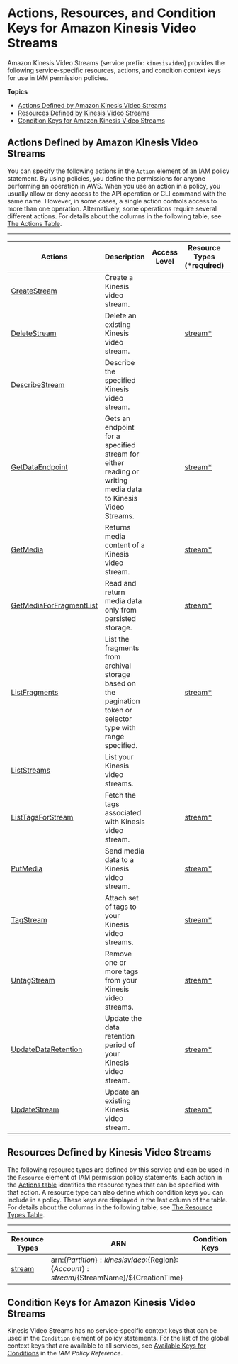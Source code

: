 # Actions, Resources, and Condition Keys for Amazon Kinesis Video Streams<a name="list_amazonkinesisvideostreams"></a>

Amazon Kinesis Video Streams \(service prefix: `kinesisvideo`\) provides the following service\-specific resources, actions, and condition context keys for use in IAM permission policies\.

**Topics**
+ [Actions Defined by Amazon Kinesis Video Streams](#amazonkinesisvideostreams-actions-as-permissions)
+ [Resources Defined by Kinesis Video Streams](#amazonkinesisvideostreams-resources-for-iam-policies)
+ [Condition Keys for Amazon Kinesis Video Streams](#amazonkinesisvideostreams-policy-keys)

## Actions Defined by Amazon Kinesis Video Streams<a name="amazonkinesisvideostreams-actions-as-permissions"></a>

You can specify the following actions in the `Action` element of an IAM policy statement\. By using policies, you define the permissions for anyone performing an operation in AWS\. When you use an action in a policy, you usually allow or deny access to the API operation or CLI command with the same name\. However, in some cases, a single action controls access to more than one operation\. Alternatively, some operations require several different actions\. For details about the columns in the following table, see [The Actions Table](reference_policies_actions-resources-contextkeys.md#actions_table)\.


****  

| Actions | Description | Access Level | Resource Types \(\*required\) | Condition Keys | Dependent Actions | 
| --- | --- | --- | --- | --- | --- | 
| [CreateStream](url-actions-replace-meAPI_CreateStream.html) | Create a Kinesis video stream\. |   |  |  |  | 
| [DeleteStream](url-actions-replace-meAPI_DeleteStream.html) | Delete an existing Kinesis video stream\. |   | [stream\*](#amazonkinesisvideostreams-stream)  |  |  | 
| [DescribeStream](url-actions-replace-meAPI_DescribeStream.html) | Describe the specified Kinesis video stream\. |   |  |  |  | 
| [GetDataEndpoint](url-actions-replace-meAPI_GetDataEndpoint.html) | Gets an endpoint for a specified stream for either reading or writing media data to Kinesis Video Streams\. |   | [stream\*](#amazonkinesisvideostreams-stream)  |  |  | 
| [GetMedia](url-actions-replace-meAPI_GetMedia.html) | Returns media content of a Kinesis video stream\. |   | [stream\*](#amazonkinesisvideostreams-stream)  |  |  | 
| [GetMediaForFragmentList](url-actions-replace-meAPI_GetMediaForFragmentList.html) | Read and return media data only from persisted storage\. |   | [stream\*](#amazonkinesisvideostreams-stream)  |  |  | 
| [ListFragments](url-actions-replace-meAPI_ListFragments.html) | List the fragments from archival storage based on the pagination token or selector type with range specified\. |   | [stream\*](#amazonkinesisvideostreams-stream)  |  |  | 
| [ListStreams](url-actions-replace-meAPI_ListStreams.html) | List your Kinesis video streams\. |   |  |  |  | 
| [ListTagsForStream](url-actions-replace-meAPI_ListTagsForStream.html) | Fetch the tags associated with Kinesis video stream\. |   | [stream\*](#amazonkinesisvideostreams-stream)  |  |  | 
| [PutMedia](url-actions-replace-meAPI_PutMedia.html) | Send media data to a Kinesis video stream\. |   | [stream\*](#amazonkinesisvideostreams-stream)  |  |  | 
| [TagStream](url-actions-replace-meAPI_TagStream.html) | Attach set of tags to your Kinesis video streams\. |   | [stream\*](#amazonkinesisvideostreams-stream)  |  |  | 
| [UntagStream](url-actions-replace-meAPI_UntagStream.html) | Remove one or more tags from your Kinesis video streams\. |   | [stream\*](#amazonkinesisvideostreams-stream)  |  |  | 
| [UpdateDataRetention](url-actions-replace-meAPI_UpdateDataRetention.html) | Update the data retention period of your Kinesis video stream\. |   | [stream\*](#amazonkinesisvideostreams-stream)  |  |  | 
| [UpdateStream](url-actions-replace-meAPI_UpdateStream.html) | Update an existing Kinesis video stream\. |   | [stream\*](#amazonkinesisvideostreams-stream)  |  |  | 

## Resources Defined by Kinesis Video Streams<a name="amazonkinesisvideostreams-resources-for-iam-policies"></a>

The following resource types are defined by this service and can be used in the `Resource` element of IAM permission policy statements\. Each action in the [Actions table](#amazonkinesisvideostreams-actions-as-permissions) identifies the resource types that can be specified with that action\. A resource type can also define which condition keys you can include in a policy\. These keys are displayed in the last column of the table\. For details about the columns in the following table, see [The Resource Types Table](reference_policies_actions-resources-contextkeys.md#resources_table)\.


****  

| Resource Types | ARN | Condition Keys | 
| --- | --- | --- | 
| [stream](url-resources-replace-me) | arn:$\{Partition\}:kinesisvideo:$\{Region\}:$\{Account\}:stream/$\{StreamName\}/$\{CreationTime\} |  | 

## Condition Keys for Amazon Kinesis Video Streams<a name="amazonkinesisvideostreams-policy-keys"></a>

Kinesis Video Streams has no service\-specific context keys that can be used in the `Condition` element of policy statements\. For the list of the global context keys that are available to all services, see [Available Keys for Conditions](http://docs.aws.amazon.com/IAM/latest/UserGuide/reference_policies_condition-keys.html#AvailableKeys) in the *IAM Policy Reference*\.